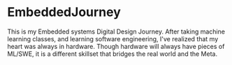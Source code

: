 # EmbeddedJourney
This is my Embedded systems Digital Design Journey. After taking machine learning classes, and learning software engineering, I've realized that my heart was always in hardware. Though hardware will always have pieces of ML/SWE, it is a different skillset that bridges the real world and the Meta. 
